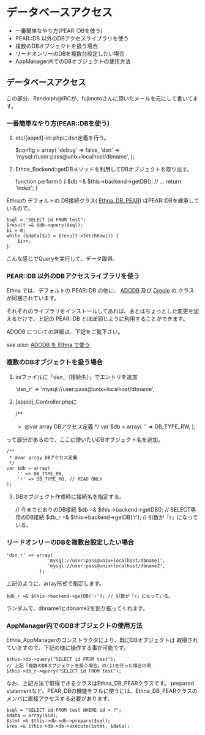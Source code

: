 # データベースアクセス
  - 一番簡単なやり方(PEAR::DBを使う) 
  - PEAR::DB 以外のDBアクセスライブラリを使う 
  - 複数のDBオブジェクトを扱う場合 
  - リードオンリーのDBを複数台設定したい場合 
  - AppManager内でのDBオブジェクトの使用方法 

## データベースアクセス

この部分、Randolph@IRCが、fujimotoさんに頂いたメールを元にして書いてます。

### 一番簡単なやり方(PEAR::DBを使う)

1. etc/[appid]-ini.phpにdsn定義を行う。

    $config = array(
        'debug' => false,
        'dsn' => 'mysql://user:pass@unix+localhost/dbname',
    );

2. Ethna\_Backend::getDBメソッドを利用してDBオブジェクトを取り出す。

    function perform()
    {
        $db =& $this->backend->getDB();
        // ...
        return 'index';
    }

Ethnaの デフォルトの DB接続クラス( [Ethna\_DB\_PEAR](doc/Ethna/Ethna_DB_PEAR.html)) はPEAR::DBを継承しているので、

    $sql = "SELECT id FROM test";
    $result =& $db->query($sql);
    $i = 0;
    while ($data[$i] = $result->fetchRow()) {
    	$i++;
    }

こんな感じでQueryを実行して、データ取得。

### PEAR::DB 以外のDBアクセスライブラリを使う

Ethna では、デフォルトの PEAR::DB の他に、 [ADODB](http://adodb.sourceforge.net/) 及び [Creole](http://creole.phpdb.org/trac/) の クラスが同梱されています。

それぞれのライブラリをインストールしてあれば、あとはちょっとした変更を加えるだけで、上記の PEAR::DB とほぼ同じように利用することができます。

ADODB についての詳細は、下記をご覧下さい。

_see also:_ [ADODB を Ethna で使う](dev_guide-adodb.md)

### 複数のDBオブジェクトを扱う場合

1. iniファイルに「dsn\_（接続名）」でエントリを追加

    'dsn_r' => 'mysql://user:pass@unix+localhost/dbname',

2. [appid]\_Controller.phpに

    /**
     * @var array DBアクセス定義
     */
    var $db = array(
        '' => DB_TYPE_RW,
    );

って部分があるので、ここに使いたいDBオブジェクト名を追加。

    /**
     * @var array DBアクセス定義
     */
    var $db = array(
        '' => DB_TYPE_RW,
        'r' => DB_TYPE_RO, // READ ONLY
    );

3. DBオブジェクト作成時に接続名を指定する。

    // 今までどおりのDB接続
    $db =& $this->backend->getDB();
    // SELECT専用のDB接続
    $db_r =& $this->backend->getDB('r'); // 引数が「r」になっている。

### リードオンリーのDBを複数台設定したい場合

    'dsn_r' => array(
                   'mysql://user:pass@unix+localhost/dbname1',
                   'mysql://user:pass@unix+localhost/dbname2',
                );

上記のように、array形式で指定します。

    $db_r =& $this->backend->getDB('r'); // 引数が「r」になっている。

ランダムで、dbname1とdbname2を割り振ってくれます。

### AppManager内でのDBオブジェクトの使用方法

Ethna\_AppManagerのコンストラクタにより、既にDBオブジェクトは 取得されていますので、下記の様に操作する事が可能です。

    $this->db->query("SELECT id FROM test");
    // 上記「複数のDBオブジェクトを扱う場合」の(1)を行った場合の例
    $this->db_r->query("SELECT id FROM test");

なお、上記方法で取得できるクラスはEthna\_DB\_PEARクラスです。 prepared statementなど、PEAR\_DBの機能をフルに使うには、Ethna\_DB\_PEARクラスのメンバに直接アクセスする必要があります。

    $sql = "SELECT id FROM test WHERE id = ?";
    $data = array($id);
    $stmt =& $this->db->db->prepare($sql);
    $res =& $this->db->db->execute($stmt, $data);

